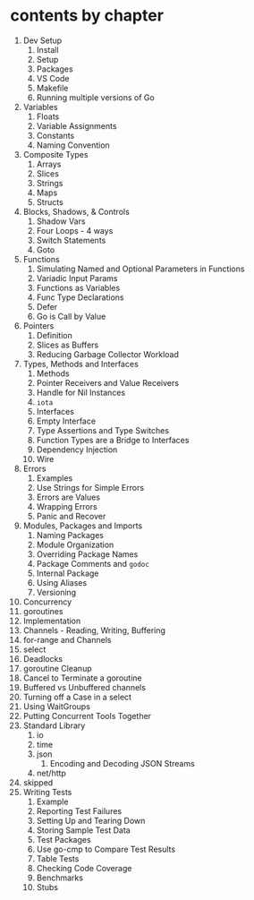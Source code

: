 # contents by chapter

1. Dev Setup
   1. Install
   2. Setup
   3. Packages
   4. VS Code
   5. Makefile
   6. Running multiple versions of Go
2. Variables
   1. Floats
   2. Variable Assignments
   3. Constants
   4. Naming Convention
3. Composite Types
   1. Arrays
   2. Slices
   3. Strings
   4. Maps
   5. Structs
4. Blocks, Shadows, & Controls
   1. Shadow Vars
   2. Four Loops - 4 ways
   3. Switch Statements
   4. Goto
5. Functions
   1. Simulating Named and Optional Parameters in Functions
   2. Variadic Input Params
   3. Functions as Variables
   4. Func Type Declarations
   5. Defer
   6. Go is Call by Value
6. Pointers
   1. Definition
   2. Slices as Buffers
   3. Reducing Garbage Collector Workload
7. Types, Methods and Interfaces
   1. Methods
   2. Pointer Receivers and Value Receivers
   3. Handle for Nil Instances
   4. `iota`
   5. Interfaces
   6. Empty Interface
   7. Type Assertions and Type Switches
   8. Function Types are a Bridge to Interfaces
   9. Dependency Injection
   10. Wire
8. Errors
   1. Examples
   2. Use Strings for Simple Errors
   3. Errors are Values
   4. Wrapping Errors
   5. Panic and Recover
9. Modules, Packages and Imports
   1. Naming Packages
   2. Module Organization
   3. Overriding Package Names
   4. Package Comments and `godoc`
   5. Internal Package
   6. Using Aliases
   7. Versioning
10. Concurrency
   1. goroutines
   2. Implementation
   3. Channels - Reading, Writing, Buffering
   4. for-range and Channels
   5. select
   6. Deadlocks
   7. goroutine Cleanup
   8. Cancel to Terminate a goroutine
   9. Buffered vs Unbuffered channels
   10. Turning off a Case in a select
   11. Using WaitGroups
   12. Putting Concurrent Tools Together
11. Standard Library
    1. io
    2. time
    3. json
       1. Encoding and Decoding JSON Streams
    4. net/http
12. skipped
13. Writing Tests
    1. Example
    2. Reporting Test Failures
    3. Setting Up and Tearing Down
    4. Storing Sample Test Data
    5. Test Packages
    6. Use go-cmp to Compare Test Results
    7. Table Tests
    8. Checking Code Coverage
    9. Benchmarks
    10. Stubs
